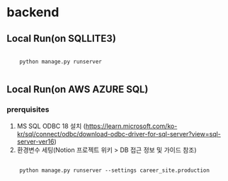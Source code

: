 # backend

## Local Run(on SQLLITE3)
<pre>
  <code>
    python manage.py runserver 
  </code>
</pre> 


## Local Run(on AWS AZURE SQL)
### prerquisites
1. MS SQL ODBC 18 설치 (https://learn.microsoft.com/ko-kr/sql/connect/odbc/download-odbc-driver-for-sql-server?view=sql-server-ver16)
2. 환경변수 세팅(Notion 프로젝트 위키 > DB 접근 정보 및 가이드 참조)

<pre>
  <code>
    python manage.py runserver --settings career_site.production
  </code>
</pre>
